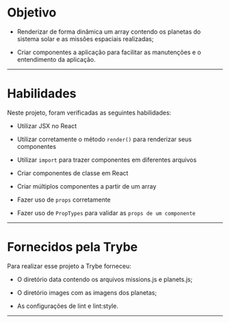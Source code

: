 # Objetivo

  * Renderizar de forma dinâmica um array contendo os planetas do sistema solar e as missões espaciais realizadas;

  * Criar componentes a aplicação para facilitar as manutenções e o entendimento da aplicação.

---

# Habilidades
Neste projeto, foram verificadas as seguintes habilidades:

  * Utilizar JSX no React

  * Utilizar corretamente o método `render()` para renderizar seus componentes

  * Utilizar `import` para trazer componentes em diferentes arquivos

  * Criar componentes de classe em React

  * Criar múltiplos componentes a partir de um array

  * Fazer uso de `props` corretamente

  * Fazer uso de `PropTypes` para validar as `props de um componente`

---

# Fornecidos pela Trybe
Para realizar esse projeto a Trybe forneceu:

  * O diretório data contendo os arquivos missions.js e planets.js;

  * O diretório images com as imagens dos planetas;

  * As configurações de lint e lint:style.

---